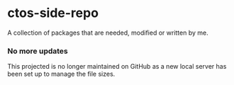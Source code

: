 # ctos-side-repo
A collection of packages that are needed, modified or written by me.

### No more updates
This projected is no longer maintained on GitHub as a new local server has been set up to manage the file sizes.
